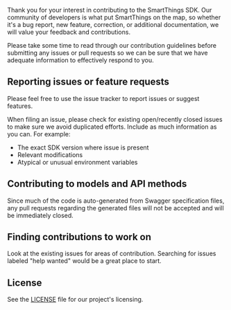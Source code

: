 Thank you for your interest in contributing to the SmartThings SDK. Our community of developers is what put SmartThings on the map, so whether it's a bug report, new feature, correction, or additional documentation, we will value your feedback and contributions. 

Please take some time to read through our contribution guidelines before submitting any issues or pull requests so we can be sure that we have adequate information to effectively respond to you. 

## Reporting issues or feature requests

Please feel free to use the issue tracker to report issues or suggest features. 

When filing an issue, please check for existing open/recently closed issues to make sure we avoid duplicated efforts. Include as much information as you can. For example:

* The exact SDK version where issue is present
* Relevant modifications
* Atypical or unusual environment variables

## Contributing to models and API methods

Since much of the code is auto-generated from Swagger specification files, any pull requests regarding the generated files will not be accepted and will be immediately closed. 

## Finding contributions to work on

Look at the existing issues for areas of contribution. Searching for issues labeled "help wanted" would be a great place to start. 

## License

See the [LICENSE](/LICENSE) file for our project's licensing. 
